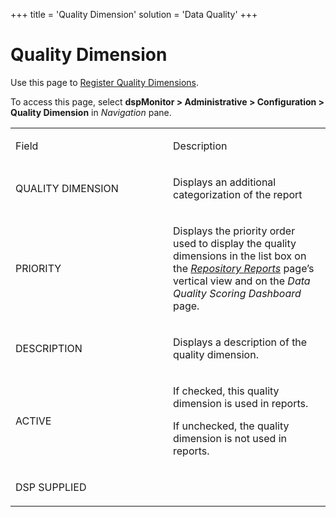 +++
title = 'Quality Dimension'
solution = 'Data Quality'
+++

# Quality Dimension

<div class="use">

Use this page to [Register Quality
Dimensions](../Use_Cases/Populate_Configuration_Tables.htm#Register_Quality_Dimensions).

</div>

To access this page, select **dspMonitor \> Administrative \>
Configuration \> Quality Dimension** in *Navigation* pane.

<table>
<colgroup>
<col style="width: 50%" />
<col style="width: 50%" />
</colgroup>
<tbody>
<tr class="odd">
<td><p>Field</p></td>
<td><p>Description</p></td>
</tr>
<tr class="even">
<td><p>QUALITY DIMENSION</p></td>
<td><p>Displays an additional categorization of the report</p></td>
</tr>
<tr class="odd">
<td><p>PRIORITY</p></td>
<td><p>Displays the priority order used to display the quality dimensions in the list box on the <em><a href="Repository_Reports_H.htm">Repository Reports</a></em> page’s vertical view and on the <em>Data Quality Scoring Dashboard</em> page.</p></td>
</tr>
<tr class="even">
<td><p>DESCRIPTION</p></td>
<td><p>Displays a description of the quality dimension.</p></td>
</tr>
<tr class="odd">
<td><p>ACTIVE</p></td>
<td><p>If checked, this quality dimension is used in reports.</p>
<p>If unchecked, the quality dimension is not used in reports.</p></td>
</tr>
<tr class="even">
<td><p>DSP SUPPLIED</p></td>
<td></td>
</tr>
</tbody>
</table>
